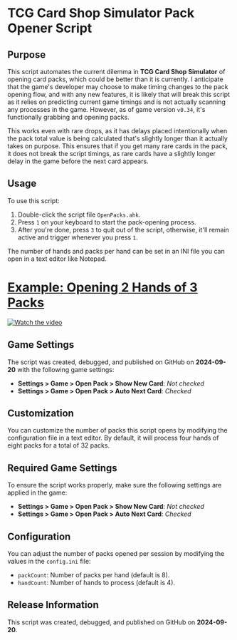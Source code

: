 # TCG Card Shop Simulator Pack Opener Script

## Purpose
This script automates the current dilemma in **TCG Card Shop Simulator** of opening card packs, which could be better than it is currently. I anticipate that the game's developer may choose to make timing changes to the pack opening flow, and with any new features, it is likely that will break this script as it relies on predicting current game timings and is not actually scanning any processes in the game. However, as of game version `v0.34`, it's functionally grabbing and opening packs.

This works even with rare drops, as it has delays placed intentionally when the pack total value is being calculated that's slightly longer than it actually takes on purpose. This ensures that if you get many rare cards in the pack, it does not break the script timings, as rare cards have a slightly longer delay in the game before the next card appears.

## Usage
To use this script:
1. Double-click the script file `OpenPacks.ahk`.
2. Press `1` on your keyboard to start the pack-opening process.
3. After you're done, press `3` to quit out of the script, otherwise, it'll remain active and trigger whenever you press `1`.

The number of hands and packs per hand can be set in an INI file you can open in a text editor like Notepad.
# [Example: Opening 2 Hands of 3 Packs](https://www.youtube.com/watch?v=G3QEsq1QnkQ)
[![Watch the video](https://img.youtube.com/vi/G3QEsq1QnkQ/maxresdefault.jpg)](https://www.youtube.com/watch?v=G3QEsq1QnkQ)

## Game Settings
The script was created, debugged, and published on GitHub on **2024-09-20** with the following game settings:

- **Settings > Game > Open Pack > Show New Card**: *Not checked*
- **Settings > Game > Open Pack > Auto Next Card**: *Checked*

## Customization
You can customize the number of packs this script opens by modifying the configuration file in a text editor. By default, it will process four hands of eight packs for a total of 32 packs.

## Required Game Settings
To ensure the script works properly, make sure the following settings are applied in the game:

- **Settings > Game > Open Pack > Show New Card**: *Not checked*
- **Settings > Game > Open Pack > Auto Next Card**: *Checked*

## Configuration
You can adjust the number of packs opened per session by modifying the values in the `config.ini` file:
- `packCount`: Number of packs per hand (default is 8).
- `handCount`: Number of hands to process (default is 4).

## Release Information
This script was created, debugged, and published on GitHub on **2024-09-20**.

